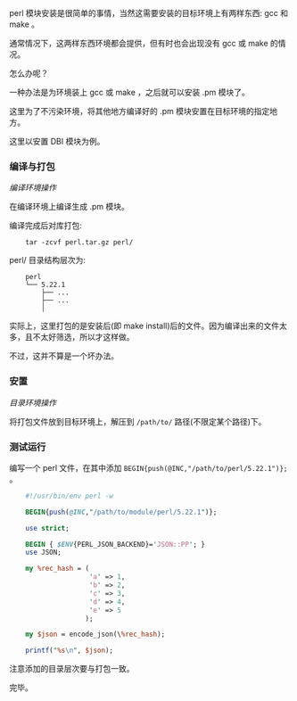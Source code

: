 
perl 模块安装是很简单的事情，当然这需要安装的目标环境上有两样东西: gcc 和 make 。

通常情况下，这两样东西环境都会提供，但有时也会出现没有 gcc 或 make 的情况。

怎么办呢？

一种办法是为环境装上 gcc 或 make ，之后就可以安装 .pm 模块了。

这里为了不污染环境，将其他地方编译好的 .pm 模块安置在目标环境的指定地方。

这里以安置 DBI 模块为例。


### 编译与打包

*编译环境操作*

在编译环境上编译生成 .pm 模块。

编译完成后对库打包:
```
    tar -zcvf perl.tar.gz perl/
```
perl/ 目录结构层次为:
```
    perl
    └── 5.22.1
        ├── ...
        ├── ...
        │  
```


实际上，这里打包的是安装后(即 make install)后的文件。因为编译出来的文件太多，且不太好筛选，所以才这样做。

不过，这并不算是一个坏办法。


### 安置

*目录环境操作*

将打包文件放到目标环境上，解压到 `/path/to/` 路径(不限定某个路径)下。


### 测试运行

编写一个 perl 文件，在其中添加 `BEGIN{push(@INC,"/path/to/perl/5.22.1")};` 。

```pl
    #!/usr/bin/env perl -w

    BEGIN{push(@INC,"/path/to/module/perl/5.22.1")};

    use strict;

    BEGIN { $ENV{PERL_JSON_BACKEND}='JSON::PP'; }
    use JSON;

    my %rec_hash = (
                    'a' => 1,
                    'b' => 2,
                    'c' => 3,
                    'd' => 4,
                    'e' => 5
                   );

    my $json = encode_json(\%rec_hash);

    printf("%s\n", $json);
```

注意添加的目录层次要与打包一致。

完毕。

